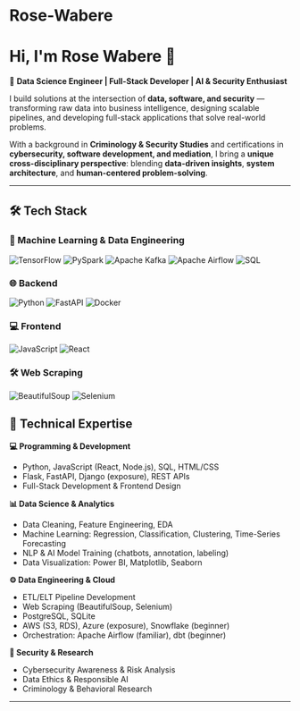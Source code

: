 # Rose-Wabere
# Hi, I'm Rose Wabere 👋  

🚀 **Data Science Engineer | Full-Stack Developer | AI & Security Enthusiast**  

I build solutions at the intersection of **data, software, and security** — transforming raw data into business intelligence, designing scalable pipelines, and developing full-stack applications that solve real-world problems.  

With a background in **Criminology & Security Studies** and certifications in **cybersecurity, software development, and mediation**, I bring a **unique cross-disciplinary perspective**: blending **data-driven insights**, **system architecture**, and **human-centered problem-solving**.  

---
## 🛠️ Tech Stack

### 🧠 Machine Learning & Data Engineering
![TensorFlow](https://img.shields.io/badge/-TensorFlow-FF6F00?style=for-the-badge&logo=tensorflow&logoColor=white)
![PySpark](https://img.shields.io/badge/-PySpark-E25A1C?style=for-the-badge&logo=apache-spark&logoColor=white)
![Apache Kafka](https://img.shields.io/badge/-Kafka-231F20?style=for-the-badge&logo=apache-kafka&logoColor=white)
![Apache Airflow](https://img.shields.io/badge/-Airflow-017CEE?style=for-the-badge&logo=apache-airflow&logoColor=white)
![SQL](https://img.shields.io/badge/-SQL-4479A1?style=for-the-badge&logo=postgresql&logoColor=white)

### 🌐 Backend
![Python](https://img.shields.io/badge/-Python-3776AB?style=for-the-badge&logo=python&logoColor=white)
![FastAPI](https://img.shields.io/badge/-FastAPI-009688?style=for-the-badge&logo=fastapi&logoColor=white)
![Docker](https://img.shields.io/badge/-Docker-2496ED?style=for-the-badge&logo=docker&logoColor=white)

### 💻 Frontend
![JavaScript](https://img.shields.io/badge/-JavaScript-F7DF1E?style=for-the-badge&logo=javascript&logoColor=black)
![React](https://img.shields.io/badge/-React-61DAFB?style=for-the-badge&logo=react&logoColor=black)

### 🛠️ Web Scraping
![BeautifulSoup](https://img.shields.io/badge/-BeautifulSoup-4B0082?style=for-the-badge&logo=python&logoColor=white)
![Selenium](https://img.shields.io/badge/-Selenium-43B02A?style=for-the-badge&logo=selenium&logoColor=white)


## 🔧 Technical Expertise  

**💻 Programming & Development**  
- Python, JavaScript (React, Node.js), SQL, HTML/CSS  
- Flask, FastAPI, Django (exposure), REST APIs  
- Full-Stack Development & Frontend Design  

**📊 Data Science & Analytics**  
- Data Cleaning, Feature Engineering, EDA  
- Machine Learning: Regression, Classification, Clustering, Time-Series Forecasting  
- NLP & AI Model Training (chatbots, annotation, labeling)  
- Data Visualization: Power BI, Matplotlib, Seaborn  

**⚙️ Data Engineering & Cloud**  
- ETL/ELT Pipeline Development  
- Web Scraping (BeautifulSoup, Selenium)  
- PostgreSQL, SQLite  
- AWS (S3, RDS), Azure (exposure), Snowflake (beginner)  
- Orchestration: Apache Airflow (familiar), dbt (beginner)  

**🔐 Security & Research**  
- Cybersecurity Awareness & Risk Analysis  
- Data Ethics & Responsible AI  
- Criminology & Behavioral Research  

---
